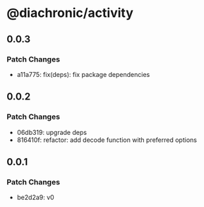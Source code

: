 # @diachronic/activity

## 0.0.3

### Patch Changes

- a11a775: fix(deps): fix package dependencies

## 0.0.2

### Patch Changes

- 06db319: upgrade deps
- 816410f: refactor: add decode function with preferred options

## 0.0.1

### Patch Changes

- be2d2a9: v0
